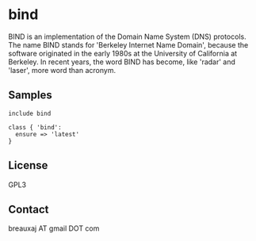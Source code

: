 bind
====

BIND is an implementation of the Domain Name System (DNS) protocols. The name
BIND stands for 'Berkeley Internet Name Domain', because the software originated
in the early 1980s at the University of California at Berkeley. In recent years,
the word BIND has become, like 'radar' and 'laser', more word than acronym.

Samples
-------
```
include bind
```
```
class { 'bind':
  ensure => 'latest'
}
```

License
-------
GPL3

Contact
-------
breauxaj AT gmail DOT com
